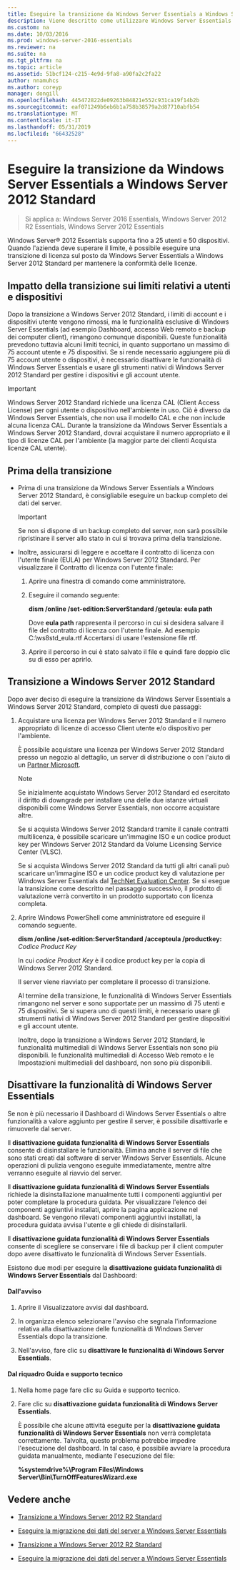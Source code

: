 ```yaml
---
title: Eseguire la transizione da Windows Server Essentials a Windows Server 2012 Standard
description: Viene descritto come utilizzare Windows Server Essentials
ms.custom: na
ms.date: 10/03/2016
ms.prod: windows-server-2016-essentials
ms.reviewer: na
ms.suite: na
ms.tgt_pltfrm: na
ms.topic: article
ms.assetid: 51bcf124-c215-4e9d-9fa8-a90fa2c2fa22
author: nnamuhcs
ms.author: coreyp
manager: dongill
ms.openlocfilehash: 445472822de09263b84821e552c931ca19f14b2b
ms.sourcegitcommit: eaf071249b6eb6b1a758b38579a2d87710abfb54
ms.translationtype: MT
ms.contentlocale: it-IT
ms.lasthandoff: 05/31/2019
ms.locfileid: "66432528"
---
```

# <a name="transition-from-windows-server-essentials-to-windows-server-2012-standard"></a>Eseguire la transizione da Windows Server Essentials a Windows Server 2012 Standard

>Si applica a: Windows Server 2016 Essentials, Windows Server 2012 R2 Essentials, Windows Server 2012 Essentials

 Windows Server® 2012 Essentials supporta fino a 25 utenti e 50 dispositivi. Quando l'azienda deve superare il limite, è possibile eseguire una transizione di licenza sul posto da Windows Server Essentials a Windows Server 2012 Standard per mantenere la conformità delle licenze.  
  
## <a name="how-the-transition-affects-user-and-device-limits"></a>Impatto della transizione sui limiti relativi a utenti e dispositivi  
 Dopo la transizione a Windows Server 2012 Standard, i limiti di account e i dispositivi utente vengono rimossi, ma le funzionalità esclusive di Windows Server Essentials (ad esempio Dashboard, accesso Web remoto e backup dei computer client), rimangono comunque disponibili. Queste funzionalità prevedono tuttavia alcuni limiti tecnici, in quanto supportano un massimo di 75 account utente e 75 dispositivi. Se si rende necessario aggiungere più di 75 account utente o dispositivi, è necessario disattivare le funzionalità di Windows Server Essentials e usare gli strumenti nativi di Windows Server 2012 Standard per gestire i dispositivi e gli account utente.  
  
> [!IMPORTANT]
>   Windows Server 2012 Standard richiede una licenza CAL (Client Access License) per ogni utente o dispositivo nell'ambiente in uso. Ciò è diverso da Windows Server Essentials, che non usa il modello CAL e che non include alcuna licenza CAL.  Durante la transizione da Windows Server Essentials a Windows Server 2012 Standard, dovrai acquistare il numero appropriato e il tipo di licenze CAL per l'ambiente (la maggior parte dei clienti Acquista licenze CAL utente).  
  
## <a name="before-the-transition"></a>Prima della transizione  
  
-   Prima di una transizione da Windows Server Essentials a Windows Server 2012 Standard, è consigliabile eseguire un backup completo dei dati del server.  
  
    > [!IMPORTANT]
    >  Se non si dispone di un backup completo del server, non sarà possibile ripristinare il server allo stato in cui si trovava prima della transizione.  
  
-   Inoltre, assicurarsi di leggere e accettare il contratto di licenza con l'utente finale (EULA) per Windows Server 2012 Standard. Per visualizzare il Contratto di licenza con l'utente finale:  
  
    1.  Aprire una finestra di comando come amministratore.  
  
    2.  Eseguire il comando seguente:  
  
         **dism /online /set-edition:ServerStandard /geteula: eula path**  
  
         Dove **eula path** rappresenta il percorso in cui si desidera salvare il file del contratto di licenza con l'utente finale. Ad esempio C:\ws8std_eula.rtf  Accertarsi di usare l'estensione file rtf.  
  
    3.  Aprire il percorso in cui è stato salvato il file e quindi fare doppio clic su di esso per aprirlo.  
  
## <a name="transition-to--windows-server-2012-standard"></a>Transizione a Windows Server 2012 Standard  
 Dopo aver deciso di eseguire la transizione da Windows Server Essentials a Windows Server 2012 Standard, completo di questi due passaggi:  
  
1. Acquistare una licenza per Windows Server 2012 Standard e il numero appropriato di licenze di accesso Client utente e/o dispositivo per l'ambiente.  
  
    È possibile acquistare una licenza per Windows Server 2012 Standard presso un negozio al dettaglio, un server di distribuzione o con l'aiuto di un [Partner Microsoft](https://pinpoint.microsoft.com/SelectCulture.aspx).  
  
   > [!NOTE]
   >  Se inizialmente acquistato Windows Server 2012 Standard ed esercitato il diritto di downgrade per installare una delle due istanze virtuali disponibili come Windows Server Essentials, non occorre acquistare altre.  
   >   
   >  Se si acquista Windows Server 2012 Standard tramite il canale contratti multilicenza, è possibile scaricare un'immagine ISO e un codice product key per Windows Server 2012 Standard da Volume Licensing Service Center (VLSC).  
   >   
   >  Se si acquista Windows Server 2012 Standard da tutti gli altri canali può scaricare un'immagine ISO e un codice product key di valutazione per Windows Server Essentials dal [TechNet Evaluation Center](https://technet.microsoft.com/evalcenter/jj659306.aspx). Se si esegue la transizione come descritto nel passaggio successivo, il prodotto di valutazione verrà convertito in un prodotto supportato con licenza completa.  
  
2. Aprire Windows PowerShell come amministratore ed eseguire il comando seguente.  
  
    **dism /online /set-edition:ServerStandard /accepteula /productkey:** *Codice Product Key*  
  
    In cui *codice Product Key* è il codice product key per la copia di Windows Server 2012 Standard.  
  
    Il server viene riavviato per completare il processo di transizione.  
  
   Al termine della transizione, le funzionalità di Windows Server Essentials rimangono nel server e sono supportate per un massimo di 75 utenti e 75 dispositivi. Se si supera uno di questi limiti, è necessario usare gli strumenti nativi di Windows Server 2012 Standard per gestire dispositivi e gli account utente.  
  
   Inoltre, dopo la transizione a Windows Server 2012 Standard, le funzionalità multimediali di Windows Server Essentials non sono più disponibili. le funzionalità multimediali di Accesso Web remoto e le Impostazioni multimediali del dashboard, non sono più disponibili.  
  
## <a name="turn-off--windows-server-essentials-features"></a>Disattivare la funzionalità di Windows Server Essentials  
 Se non è più necessario il Dashboard di Windows Server Essentials o altre funzionalità a valore aggiunto per gestire il server, è possibile disattivarle e rimuoverle dal server.  
  
 Il **disattivazione guidata funzionalità di Windows Server Essentials** consente di disinstallare le funzionalità. Elimina anche il server di file che sono stati creati dal software di server Windows Server Essentials.  Alcune operazioni di pulizia vengono eseguite immediatamente, mentre altre verranno eseguite al riavvio del server.  
  
 Il **disattivazione guidata funzionalità di Windows Server Essentials** richiede la disinstallazione manualmente tutti i componenti aggiuntivi per poter completare la procedura guidata. Per visualizzare l'elenco dei componenti aggiuntivi installati, aprire la pagina applicazione nel dashboard. Se vengono rilevati componenti aggiuntivi installati, la procedura guidata avvisa l'utente e gli chiede di disinstallarli.  
  
 Il **disattivazione guidata funzionalità di Windows Server Essentials** consente di scegliere se conservare i file di backup per il client computer dopo avere disattivato le funzionalità di Windows Server Essentials.  
  
 Esistono due modi per eseguire la **disattivazione guidata funzionalità di Windows Server Essentials** dal Dashboard:  
  
#### <a name="from-the-alert"></a>Dall'avviso  
  
1.  Aprire il Visualizzatore avvisi dal dashboard.  
  
2.  In organizza elenco selezionare l'avviso che segnala l'informazione relativa alla disattivazione delle funzionalità di Windows Server Essentials dopo la transizione.  
  
3.  Nell'avviso, fare clic su **disattivare le funzionalità di Windows Server Essentials**.  
  
#### <a name="from-the-get-help-and-support-pane"></a>Dal riquadro Guida e supporto tecnico  
  
1. Nella home page fare clic su Guida e supporto tecnico.  
  
2. Fare clic su **disattivazione guidata funzionalità di Windows Server Essentials**.  
  
   È possibile che alcune attività eseguite per la **disattivazione guidata funzionalità di Windows Server Essentials** non verrà completata correttamente. Talvolta, questo problema potrebbe impedire l'esecuzione del dashboard. In tal caso, è possibile avviare la procedura guidata manualmente, mediante l'esecuzione del file:  
  
   **%systemdrive%\Program Files\Windows Server\Bin\TurnOffFeaturesWizard.exe**  
  
## <a name="see-also"></a>Vedere anche  
  

-   [Transizione a Windows Server 2012 R2 Standard](Transition-from-Windows-Server-2012-R2-Essentials-to-Windows-Server-2012-R2-Standard.md)  
  
-   [Eseguire la migrazione dei dati del server a Windows Server Essentials](Migrate-Server-Data-to-Windows-Server-Essentials.md)

-   [Transizione a Windows Server 2012 R2 Standard](../migrate/Transition-from-Windows-Server-2012-R2-Essentials-to-Windows-Server-2012-R2-Standard.md)  
  
-   [Eseguire la migrazione dei dati del server a Windows Server Essentials](../migrate/Migrate-Server-Data-to-Windows-Server-Essentials.md)

